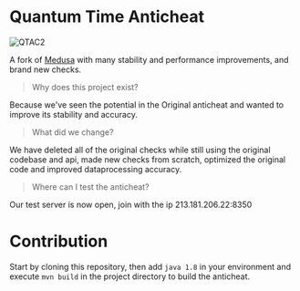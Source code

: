 # Quantum Time Anticheat

![QTAC2](https://github.com/user-attachments/assets/9840a29c-0f6c-4303-9c80-ddd97d6b60e3)

A fork of [Medusa](https://www.spigotmc.org/resources/medusa-anticheat-fast-and-reliable-detections-3-2-reach-detection.83345/) with many stability and performance improvements, and brand new checks.

> Why does this project exist?
> 
Because we've seen the potential in the Original anticheat and wanted to improve its stability and accuracy.

> What did we change?
> 
We have deleted all of the original checks while still using the original codebase and api, made new checks from scratch, optimized the original code and improved dataprocessing accuracy.

> Where can I test the anticheat?
> 
Our test server is now open, join with the ip 213.181.206.22:8350

# Contribution

  Start by cloning this repository, then add `java 1.8` in your environment and execute `mvn build` in the project directory to build the anticheat. 
